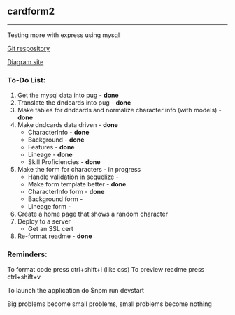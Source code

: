 ## cardform2
***

Testing more with express using mysql

[Git respository](https://github.com/ronyn0/cardform2/)

[Diagram site](https://app.diagrams.net/)

### To-Do List:
1. Get the mysql data into pug - **done**
2. Translate the dndcards into pug - **done**
3. Make tables for dndcards and normalize character info (with models) - **done**
4. Make dndcards data driven - **done**
    - CharacterInfo - **done**
    - Background - **done**
    - Features - **done**
    - Lineage - **done**
    - Skill Proficiencies - **done**
5. Make the form for characters - in progress
    - Handle validation in sequelize - 
    - Make form template better - **done**
    - CharacterInfo form - **done**
    - Background form - 
    - Lineage form - 
6. Create a home page that shows a random character
7. Deploy to a server
    - Get an SSL cert
8. Re-format readme - **done**

### Reminders: 
To format code press ctrl+shift+i (like css)
To preview readme press ctrl+shift+v

To launch the application do $npm run devstart

Big problems become small problems, small problems become nothing